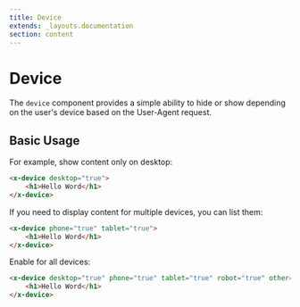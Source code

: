 ```yaml
---
title: Device
extends: _layouts.documentation
section: content
---
```


# Device

The `device` component provides a simple ability to hide or show depending on the user's device based on the User-Agent request.

## Basic Usage

For example, show content only on desktop:

```html
<x-device desktop="true">
    <h1>Hello Word</h1>
</x-device>
```

If you need to display content for multiple devices, you can list them:

```html
<x-device phone="true" tablet="true">
    <h1>Hello Word</h1>
</x-device>
```

Enable for all devices:

```html
<x-device desktop="true" phone="true" tablet="true" robot="true" other="true">
    <h1>Hello Word</h1>
</x-device>
```
